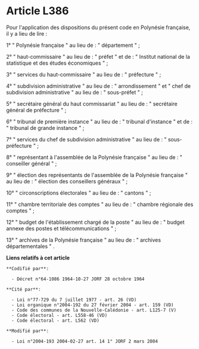 # Article L386

Pour l'application des dispositions du présent code en Polynésie française, il y a lieu de lire :

1° " Polynésie française "  au lieu de : " département "  ;

2° " haut-commissaire  "  au lieu de :  " préfet "  et de :  " Institut national de la statistique et des études économiques
"  ;

3°  " services du haut-commissaire "  au lieu de :  " préfecture "  ;

4°  " subdivision administrative "  au lieu de :  " arrondissement "  et  " chef de subdivision administrative "  au lieu
de :  " sous-préfet "  ;

5°  " secrétaire général du haut commissariat "  au lieu de :  " secrétaire général de préfecture "  ;

6°  " tribunal de première instance "  au lieu de :  " tribunal d'instance "  et de :  " tribunal de grande instance "  ;

7°  " services du chef de subdivision administrative "  au lieu de :  " sous-préfecture "  ;

8°  " représentant à l'assemblée de la Polynésie française "  au lieu de :  " conseiller général "  ;

9°  " élection des représentants de l'assemblée de la Polynésie française "  au lieu de :  " élection des conseillers
généraux "  ;

10°  " circonscriptions électorales "  au lieu de :  " cantons "  ;

11°  " chambre territoriale des comptes "  au lieu de :  " chambre régionale des comptes "  ;

12°  " budget de l'établissement chargé de la poste "  au lieu de :  " budget annexe des postes et télécommunications "  ;

13°  " archives de la Polynésie française "  au lieu de :  " archives départementales " .

**Liens relatifs à cet article**

	**Codifié par**:

	  - Décret n°64-1086 1964-10-27 JORF 28 octobre 1964

	**Cité par**:

	  - Loi n°77-729 du 7 juillet 1977 - art. 26 (VD)
	  - Loi organique n°2004-192 du 27 février 2004 - art. 159 (VD)
	  - Code des communes de la Nouvelle-Calédonie - art. L125-7 (V)
	  - Code électoral - art. L558-46 (VD)
	  - Code électoral - art. L562 (VD)

	**Modifié par**:

	  - Loi n°2004-193 2004-02-27 art. 14 1° JORF 2 mars 2004
